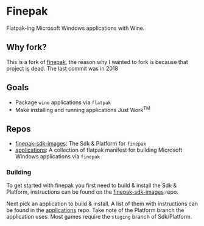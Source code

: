 # Finepak
Flatpak-ing Microsoft Windows applications with Wine.

## Why fork?
This is a fork of [finepak](https://github.com/finepak), the reason why I wanted to fork is because that project is dead. The last commit was in 2018

## Goals
* Package `wine` applications via `flatpak`
* Make installing and running applications Just Work<sup>TM</sup>

## Repos
* [finepak-sdk-images](https://github.com/finepak/finepak-sdk-images): The Sdk & Platform for `finepak`
* [applications](https://github.com/finepak/applications): A collection of flatpak manifest for building Microsoft Windows applications via `finepak`

### Building
To get started with finepak you first need to build & install the Sdk & Platform, instructions can be found on the [finepak-sdk-images](https://github.com/finepak/finepak-sdk-images) repo.

Next pick an application to build & install. A list of them with instructions can be found in the [applications](https://github.com/finepak/applications) repo. Take note of the Platform branch the application uses. Most games require the `staging` branch of Sdk/Platform.
